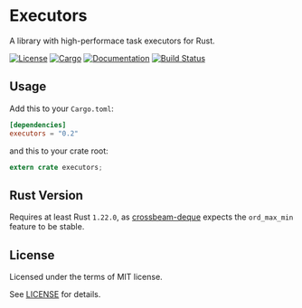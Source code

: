 Executors
=========
A library with high-performace task executors for Rust.

[![License](https://img.shields.io/badge/license-MIT-blue.svg)](https://github.com/Bathtor/rust-executors)
[![Cargo](https://img.shields.io/crates/v/executors.svg)](https://crates.io/crates/executors)
[![Documentation](https://docs.rs/executors/badge.svg)](https://docs.rs/executors)
[![Build Status](https://travis-ci.org/Bathtor/rust-executors.svg?branch=master)](https://travis-ci.org/Bathtor/rust-executors)

## Usage

Add this to your `Cargo.toml`:

```toml
[dependencies]
executors = "0.2"
```

and this to your crate root:

```rust
extern crate executors;
```

## Rust Version

Requires at least Rust `1.22.0`, as [crossbeam-deque](https://github.com/crossbeam-rs/crossbeam-deque) expects the `ord_max_min` feature to be stable.

## License

Licensed under the terms of MIT license.

See [LICENSE](LICENSE) for details.